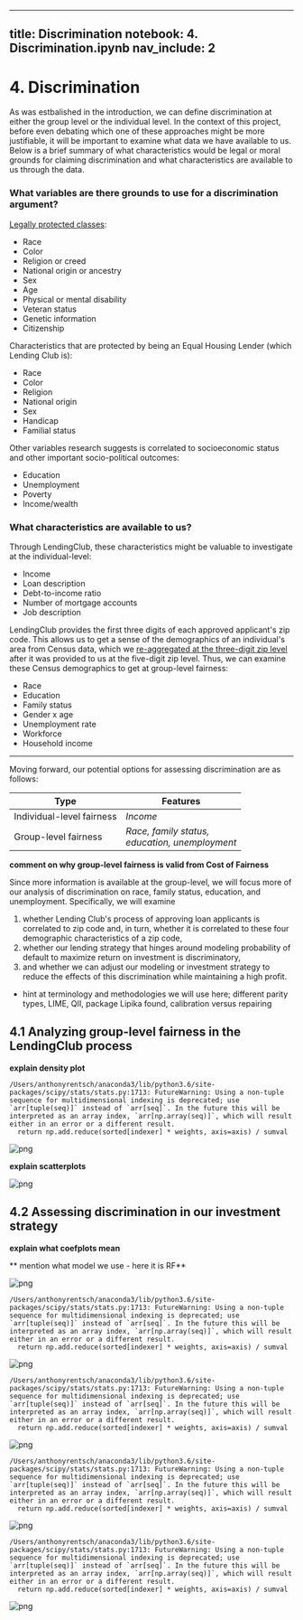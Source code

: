 
---
title: Discrimination
notebook: 4. Discrimination.ipynb
nav_include: 2
---

# 4. Discrimination





As was estbalished in the introduction, we can define discrimination at either the group level or the individual level. In the context of this project, before even debating which one of these approaches might be more justifiable, it will be important to examine what data we have available to us. Below is a brief summary of what characteristics would be legal or moral grounds for claiming discrimination and what characteristics are available to us through the data.

### What variables are there grounds to use for a discrimination argument?
[Legally protected classes](https://content.next.westlaw.com/Document/Ibb0a38daef0511e28578f7ccc38dcbee/View/FullText.html?contextData=sc.Default&transitionType=Default&firstPage=true&bhcp=1):
* Race
* Color
* Religion or creed
* National origin or ancestry
* Sex
* Age
* Physical or mental disability
* Veteran status
* Genetic information
* Citizenship

Characteristics that are protected by being an Equal Housing Lender (which Lending Club is):
* Race
* Color
* Religion
* National origin
* Sex
* Handicap
* Familial status

Other variables research suggests is correlated to socioeconomic status and other important socio-political outcomes:
* Education
* Unemployment
* Poverty
* Income/wealth

### What characteristics are available to us?

Through LendingClub, these characteristics might be valuable to investigate at the individual-level: 
* Income
* Loan description
* Debt-to-income ratio
* Number of mortgage accounts
* Job description

LendingClub provides the first three digits of each approved applicant's zip code. This allows us to get a sense of the demographics of an individual's area from Census data, which we [re-aggregated at the three-digit zip level](https://github.com/bhavenp/209A-FinalProject/blob/master/anthony/census_data_processing.ipynb) after it was provided to us at the five-digit zip level. Thus, we can examine these Census demographics to get at group-level fairness: 
* Race
* Education
* Family status
* Gender x age
* Unemployment rate
* Workforce
* Household income

<hr>

Moving forward, our potential options for assessing discrimination are as follows:

| Type | Features |
| --- | --- |
| Individual-level fairness | *Income* |
| Group-level fairness | *Race, family status,<br>education, unemployment* |



**comment on why group-level fairness is valid from Cost of Fairness**

Since more information is available at the group-level, we will focus more of our analysis of discrimination on race, family status, education, and unemployment. Specifically, we will examine 
1. whether Lending Club's process of approving loan applicants is correlated to zip code and, in turn, whether it is correlated to these four demographic characteristics of a zip code,
2. whether our lending strategy that hinges around modeling probability of default to maximize return on investment is discriminatory,
3. and whether we can adjust our modeling or investment strategy to reduce the effects of this discrimination while maintaining a high profit.





- hint at terminology and methodologies we will use here; different parity types, LIME, QII, package Lipika found, calibration versus repairing 

## 4.1 Analyzing group-level fairness in the LendingClub process

**explain density plot**





    /Users/anthonyrentsch/anaconda3/lib/python3.6/site-packages/scipy/stats/stats.py:1713: FutureWarning: Using a non-tuple sequence for multidimensional indexing is deprecated; use `arr[tuple(seq)]` instead of `arr[seq]`. In the future this will be interpreted as an array index, `arr[np.array(seq)]`, which will result either in an error or a different result.
      return np.add.reduce(sorted[indexer] * weights, axis=axis) / sumval



![png](4.%20Discrimination_files/4.%20Discrimination_6_1.png)


**explain scatterplots**






![png](4.%20Discrimination_files/4.%20Discrimination_8_0.png)


## 4.2 Assessing discrimination in our investment strategy

**explain what coefplots mean**

** mention what model we use - here it is RF**










![png](4.%20Discrimination_files/4.%20Discrimination_12_0.png)










    /Users/anthonyrentsch/anaconda3/lib/python3.6/site-packages/scipy/stats/stats.py:1713: FutureWarning: Using a non-tuple sequence for multidimensional indexing is deprecated; use `arr[tuple(seq)]` instead of `arr[seq]`. In the future this will be interpreted as an array index, `arr[np.array(seq)]`, which will result either in an error or a different result.
      return np.add.reduce(sorted[indexer] * weights, axis=axis) / sumval



![png](4.%20Discrimination_files/4.%20Discrimination_14_1.png)






    /Users/anthonyrentsch/anaconda3/lib/python3.6/site-packages/scipy/stats/stats.py:1713: FutureWarning: Using a non-tuple sequence for multidimensional indexing is deprecated; use `arr[tuple(seq)]` instead of `arr[seq]`. In the future this will be interpreted as an array index, `arr[np.array(seq)]`, which will result either in an error or a different result.
      return np.add.reduce(sorted[indexer] * weights, axis=axis) / sumval



![png](4.%20Discrimination_files/4.%20Discrimination_15_1.png)






    /Users/anthonyrentsch/anaconda3/lib/python3.6/site-packages/scipy/stats/stats.py:1713: FutureWarning: Using a non-tuple sequence for multidimensional indexing is deprecated; use `arr[tuple(seq)]` instead of `arr[seq]`. In the future this will be interpreted as an array index, `arr[np.array(seq)]`, which will result either in an error or a different result.
      return np.add.reduce(sorted[indexer] * weights, axis=axis) / sumval



![png](4.%20Discrimination_files/4.%20Discrimination_16_1.png)






    /Users/anthonyrentsch/anaconda3/lib/python3.6/site-packages/scipy/stats/stats.py:1713: FutureWarning: Using a non-tuple sequence for multidimensional indexing is deprecated; use `arr[tuple(seq)]` instead of `arr[seq]`. In the future this will be interpreted as an array index, `arr[np.array(seq)]`, which will result either in an error or a different result.
      return np.add.reduce(sorted[indexer] * weights, axis=axis) / sumval



![png](4.%20Discrimination_files/4.%20Discrimination_17_1.png)


